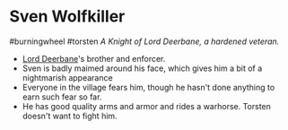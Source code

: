 # Sven Wolfkiller
#burningwheel #torsten 
*A Knight of Lord Deerbane, a hardened veteran.*

- [Lord Deerbane](Lord%20Deerbane.md)'s brother and enforcer.
- Sven is badly maimed around his face, which gives him a bit of a nightmarish appearance
- Everyone in the village fears him, though he hasn't done anything to earn such fear so far.
- He has good quality arms and armor and rides a warhorse.  Torsten doesn't want to fight him.